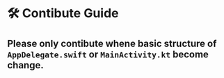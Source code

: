 <h1> 🛠️ Contibute Guide </h1>

## Please only contibute whene basic structure of `AppDelegate.swift` or `MainActivity.kt` become change.
